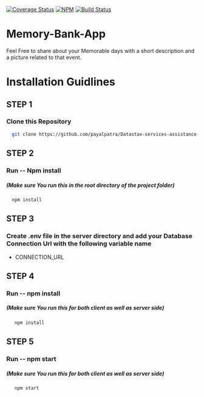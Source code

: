 [![Coverage Status](https://coveralls.io/repos/github/ntkme/github-buttons/badge.svg)](https://coveralls.io/github/ntkme/github-buttons)
[![NPM](https://img.shields.io/npm/v/react-github-buttons.svg)](https://www.npmjs.com/package/react-github-buttons)
[![Build Status](https://travis-ci.com/vaibhavhrt/react-github-buttons.svg?branch=master)](https://travis-ci.com/vaibhavhrt/react-github-buttons)


# Memory-Bank-App
Feel Free to share about your Memorable days with a short description and a picture related to that event.

# Installation Guidlines

## STEP 1

### Clone this Repository
 ```sh
   git clone https://github.com/payalpatra/Datastax-services-assistance-site.git
   ```

## STEP 2

### Run -- Npm install
##### (Make sure You run this in the root directory of the project folder)

 ```sh
   npm install
   ```
## STEP 3

### Create .env file in the server directory and add your Database Connection Url with the following variable name
* CONNECTION_URL

## STEP 4

### Run -- npm install
##### (Make sure You run this for both client as well as server side)
```sh
   npm install
   ```
 ## STEP 5

### Run -- npm start
##### (Make sure You run this for both client as well as server side)  
```sh
   npm start
   ```
   
